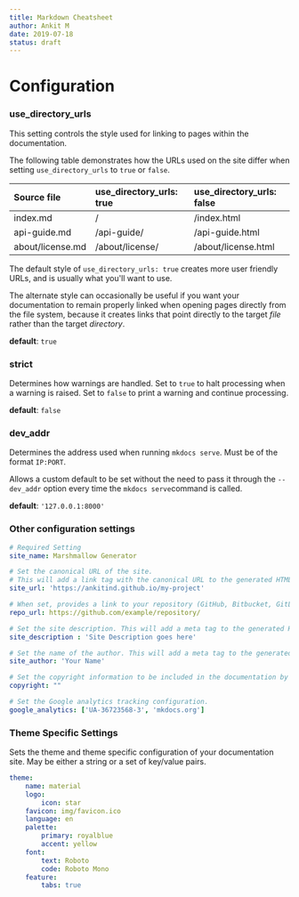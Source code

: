 ```yaml
---
title: Markdown Cheatsheet
author: Ankit M
date: 2019-07-18
status: draft
---
```




# Configuration



### use_directory_urls

This setting controls the style used for linking to pages within the documentation.

The following table demonstrates how the URLs used on the site differ when setting `use_directory_urls` to `true` or `false`.

| Source file      | use_directory_urls: true | use_directory_urls: false |
| :--------------- | :----------------------- | :------------------------ |
| index.md         | /                        | /index.html               |
| api-guide.md     | /api-guide/              | /api-guide.html           |
| about/license.md | /about/license/          | /about/license.html       |

The default style of `use_directory_urls: true` creates more user friendly URLs, and is usually what you'll want to use.

The alternate style can occasionally be useful if you want your documentation to remain properly linked when opening pages directly from the file system, because it creates links that point directly to the target *file* rather than the target *directory*.

**default**: `true`

### strict

Determines how warnings are handled. Set to `true` to halt processing when a warning is raised. Set to `false` to print a warning and continue processing.

**default**: `false`

### dev_addr

Determines the address used when running `mkdocs serve`. Must be of the format `IP:PORT`.

Allows a custom default to be set without the need to pass it through the `--dev_addr` option every time the `mkdocs serve`command is called.

**default**: `'127.0.0.1:8000'`



### Other configuration settings

```yaml
# Required Setting
site_name: Marshmallow Generator

# Set the canonical URL of the site. 
# This will add a link tag with the canonical URL to the generated HTML header.
site_url: 'https://ankitind.github.io/my-project'

# When set, provides a link to your repository (GitHub, Bitbucket, GitLab) on each page.
repo_url: https://github.com/example/repository/

# Set the site description. This will add a meta tag to the generated HTML heade
site_description : 'Site Description goes here'

# Set the name of the author. This will add a meta tag to the generated HTML header.
site_author: 'Your Name'

# Set the copyright information to be included in the documentation by the theme.
copyright: ""

# Set the Google analytics tracking configuration.
google_analytics: ['UA-36723568-3', 'mkdocs.org']
```





### Theme Specific Settings

Sets the theme and theme specific configuration of your documentation site. May be either a string or a set of key/value pairs.

```yaml
theme: 
    name: material
    logo:
        icon: star
    favicon: img/favicon.ico
    language: en
    palette:
        primary: royalblue
        accent: yellow
    font:
        text: Roboto
        code: Roboto Mono
    feature:
        tabs: true
```



